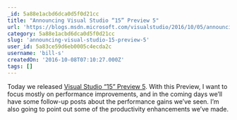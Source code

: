 ```yaml
---
_id: 5a88e1acbd6dca0d5f0d21cc
title: "Announcing Visual Studio “15” Preview 5"
url: 'https://blogs.msdn.microsoft.com/visualstudio/2016/10/05/announcing-visual-studio-15-preview-5/'
category: 5a88e1acbd6dca0d5f0d21cc
slug: 'announcing-visual-studio-15-preview-5'
user_id: 5a83ce59d6eb0005c4ecda2c
username: 'bill-s'
createdOn: '2016-10-08T07:10:27.000Z'
tags: []
---
```


Today we released <a href="https://www.visualstudio.com/visual-studio-pre-release-downloads/">Visual Studio “15” Preview 5</a>. With this Preview, I want to focus mostly on performance improvements, and in the coming days we’ll have some follow-up posts about the performance gains we’ve seen. I’m also going to point out some of the productivity enhancements we’ve made.
